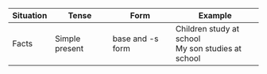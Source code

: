 | Situation | Tense | Form| Example |
|-|-|-|-|
| Facts| Simple present | base and -s form | Children study at school <br> My son studies at school |
